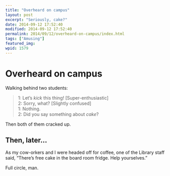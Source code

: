```yaml
---
title: "Overheard on campus"
layout: post
excerpt: "Seriously, cake?"
date: 2014-09-12 17:52:40
modified: 2014-09-12 17:52:40
permalink: 2014/09/12/overheard-on-campus/index.html
tags: ["Amusing"]
featured_img: 
wpid: 1579
---
```


# Overheard on campus

Walking behind two students:

> 1: Let’s *kick* this thing! \[Super-enthusiastic\]  
>  2: Sorry, what? \[Slightly confused\]  
>  1: Nothing.  
>  2: Did you say something about *cake*?

Then both of them cracked up.

Then, later…
------------

As my cow-orkers and I were headed off for coffee, one of the Library staff said, “There’s free cake in the board room fridge. Help yourselves.”

Full circle, man.